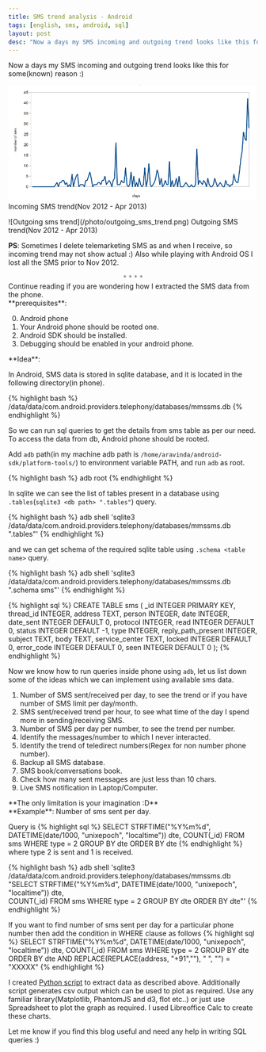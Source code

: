 ```yaml
---
title: SMS trend analysis - Android
tags: [english, sms, android, sql]
layout: post
desc: "Now a days my SMS incoming and outgoing trend looks like this for some reason :)"
---
```

Now a days my SMS incoming and outgoing trend looks like this for some(known) reason :)

![Incoming sms trend](/photo/incoming_sms_trend.png)
<span class="imgCaption">Incoming SMS trend(Nov 2012 - Apr 2013)</span>
<div class="sep clear"></div>
![Outgoing sms trend](/photo/outgoing_sms_trend.png)
<span class="imgCaption">Outgoing SMS trend(Nov 2012 - Apr 2013)</span>

**PS**: Sometimes I delete telemarketing SMS as and when I receive, so incoming trend may not show actual :) Also while playing with Android OS I lost all the SMS prior to Nov 2012.

<div class="sep clear"></div>
<div style="color:#777;text-align:center">* * * *</div>
<div class="sep clear"></div>
Continue reading if you are wondering how I extracted the SMS data from the phone.

<div class="sep clear"></div>
**prerequisites**:

0. Android phone
1. Your Android phone should be rooted one.
2. Android SDK should be installed.
3. Debugging should be enabled in your android phone.

<div class="sep clear"></div>
<div class="sep clear"></div>
**Idea**:

In Android, SMS data is stored in sqlite database, and it is located in the following directory(in phone).

{% highlight bash %}
/data/data/com.android.providers.telephony/databases/mmssms.db
{% endhighlight %}

So we can run sql queries to get the details from sms table as per our need. To access the data from db, Android phone should be rooted. 

Add `adb` path(in my machine adb path is `/home/aravinda/android-sdk/platform-tools/`) to environment variable PATH, and run `adb` as root. 

{% highlight bash %}
adb root
{% endhighlight %}

In sqlite we can see the list of tables present in a database using `.tables`(`sqlite3 <db path> ".tables"`) query.

{% highlight bash %}
adb shell 'sqlite3 /data/data/com.android.providers.telephony/databases/mmssms.db ".tables"'
{% endhighlight %}

and we can get schema of the required sqlite table using `.schema <table name>` query.

{% highlight bash %}
adb shell 'sqlite3 /data/data/com.android.providers.telephony/databases/mmssms.db ".schema sms"'
{% endhighlight %}

{% highlight sql %}
CREATE TABLE sms
(
    _id                INTEGER PRIMARY KEY,
    thread_id          INTEGER,
    address            TEXT,
    person             INTEGER,
    date               INTEGER,
    date_sent          INTEGER DEFAULT 0,
    protocol           INTEGER,
    read               INTEGER DEFAULT 0,
    status             INTEGER DEFAULT -1,
    type               INTEGER,
    reply_path_present INTEGER,
    subject            TEXT,
    body               TEXT,
    service_center     TEXT,
    locked             INTEGER DEFAULT 0,
    error_code         INTEGER DEFAULT 0,
    seen               INTEGER DEFAULT 0
);
{% endhighlight %}

Now we know how to run queries inside phone using `adb`, let us list down some of the ideas which we can implement using available sms data. 

1. Number of SMS sent/received per day, to see the trend or if you have number of SMS limit per day/month.
2. SMS sent/received trend per hour, to see what time of the day I spend more in sending/receiving SMS.
3. Number of SMS per day per number, to see the trend per number.
4. Identify the messages/number to which I never interacted.
5. Identify the trend of teledirect numbers(Regex for non number phone number).
6. Backup all SMS database.
7. SMS book/conversations book.
8. Check how many sent messages are just less than 10 chars.
9. Live SMS notification in Laptop/Computer.

<div class="sep clear"></div>
**The only limitation is your imagination :D**

<div class="sep clear"></div>
**Example**: Number of sms sent per day.

Query is
{% highlight sql %}
SELECT STRFTIME("%Y%m%d", DATETIME(date/1000, "unixepoch", "localtime")) dte,
       COUNT(_id)
FROM sms
WHERE type = 2
GROUP BY dte
ORDER BY dte
{% endhighlight %}
where type 2 is sent and 1 is received.

{% highlight bash %}
adb shell 'sqlite3 /data/data/com.android.providers.telephony/databases/mmssms.db \
"SELECT STRFTIME(\"%Y%m%d\", DATETIME(date/1000, \"unixepoch\", \"localtime\")) dte,  \
COUNT(_id) FROM sms WHERE type = 2 GROUP BY dte ORDER BY dte"'
{% endhighlight %}

If you want to find number of sms sent per day for a particular phone number then add the condition in WHERE clause as follows
{% highlight sql %}
SELECT STRFTIME("%Y%m%d", DATETIME(date/1000, "unixepoch", "localtime")) dte,
       COUNT(_id)
FROM sms
WHERE type = 2
GROUP BY dte
ORDER BY dte
AND REPLACE(REPLACE(address, "+91",""), " ", "") = "XXXXX"
{% endhighlight %}

I created [Python script](https://gist.github.com/aravindavk/5339192) to extract data as described above. Additionally script generates csv output which can be used to plot as required. Use any familiar library(Matplotlib, PhantomJS and d3, flot etc..) or just use Spreadsheet to plot the graph as required. I used Libreoffice Calc to create these charts. 

Let me know if you find this blog useful and need any help in writing SQL queries :)

